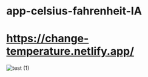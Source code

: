 # app-celsius-fahrenheit-IA
# https://change-temperature.netlify.app/
![test (1)](https://user-images.githubusercontent.com/80183450/149265275-2681cbc0-4b05-4d9b-8b49-947a09d73f79.gif)
